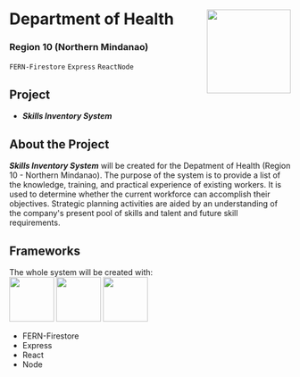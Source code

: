 # Department of Health <img src="https://www.freelogovectors.net/wp-content/uploads/2022/02/doh_logo_department_of_health-freelogovectors.net_.png" width="150" height="150" align="right"> 
### Region 10 (Northern Mindanao)
`FERN-Firestore` `Express` `ReactNode`

## Project
* **_Skills Inventory System_**

## About the Project
**_Skills Inventory System_** will be created for the Depatment of Health (Region 10 - Northern Mindanao). The purpose of the system is to provide a list of the knowledge, training, and practical experience of existing workers. It is used to determine whether the current workforce can accomplish their objectives. Strategic planning activities are aided by an understanding of the company's present pool of skills and talent and future skill requirements. 

## Frameworks
The whole system will be created with: <br />
<img src="https://miro.medium.com/max/1400/1*a2Da_CQHUsSKTCTRI2tYhQ.png" width="80" height="80">
<img src="https://miro.medium.com/max/1051/1*q9myzo5Au8OfsaSrCodNmw.png" width="80" height="80">
<img src="https://www.fullstackpython.com/img/logos/react.png" width="80" height="80">

* FERN-Firestore
* Express
* React
* Node


